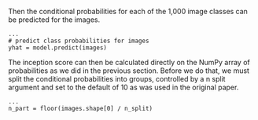 
Then the conditional probabilities for each of the 1,000 image classes can be predicted for
the images.

```
...
# predict class probabilities for images
yhat = model.predict(images)
```

The inception score can then be calculated directly on the NumPy array of probabilities as
we did in the previous section. Before we do that, we must split the conditional probabilities
into groups, controlled by a n split argument and set to the default of 10 as was used in the
original paper.

```
...
n_part = floor(images.shape[0] / n_split)
```
